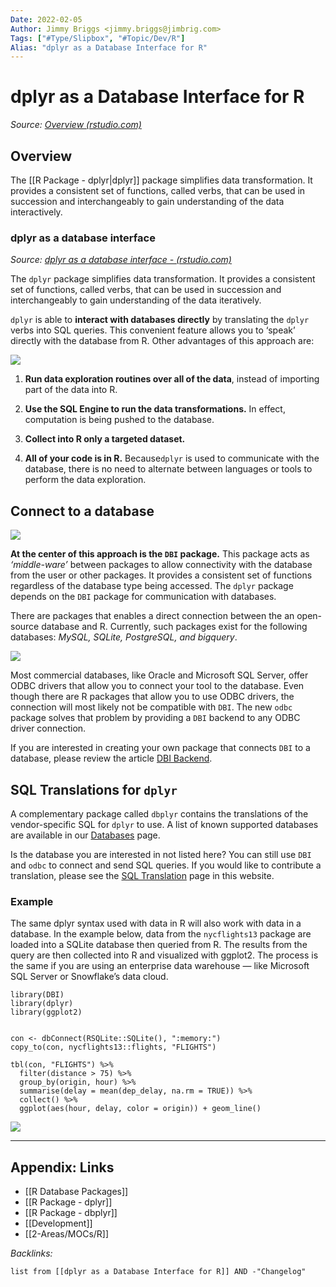 ```yaml
---
Date: 2022-02-05
Author: Jimmy Briggs <jimmy.briggs@jimbrig.com>
Tags: ["#Type/Slipbox", "#Topic/Dev/R"]
Alias: "dplyr as a Database Interface for R"
---
```


# dplyr as a Database Interface for R

*Source: [Overview (rstudio.com)](https://db.rstudio.com/getting-started/overview)*

## Overview

The [[R Package - dplyr|dplyr]] package simplifies data transformation. It provides a consistent set of functions, called verbs, that can be used in succession and interchangeably to gain understanding of the data interactively.

### **dplyr** as a database interface

*Source: [dplyr as a database interface - (rstudio.com)](https://db.rstudio.com/getting-started/overview#dplyr-as-a-database-interface)*

The `dplyr` package simplifies data transformation. It provides a consistent set of functions, called verbs, that can be used in succession and interchangeably to gain understanding of the data iteratively.

`dplyr` is able to **interact with databases directly** by translating the `dplyr` verbs into SQL queries. This convenient feature allows you to ‘speak’ directly with the database from R. Other advantages of this approach are:

![](https://db.rstudio.com/homepage/interact.png)

1.  **Run data exploration routines over all of the data**, instead of importing part of the data into R.
    
2.  **Use the SQL Engine to run the data transformations.** In effect, computation is being pushed to the database.
    
3.  **Collect into R only a targeted dataset.**
    
4.  **All of your code is in R.** Because`dplyr` is used to communicate with the database, there is no need to alternate between languages or tools to perform the data exploration.
    

## **Connect to a database**

![](https://db.rstudio.com/homepage/open-source.png)

**At the center of this approach is the `DBI` package.** This package acts as _‘middle-ware’_ between packages to allow connectivity with the database from the user or other packages. It provides a consistent set of functions regardless of the database type being accessed. The `dplyr` package depends on the `DBI` package for communication with databases.

There are packages that enables a direct connection between the an open-source database and R. Currently, such packages exist for the following databases: _MySQL, SQLite, PostgreSQL, and bigquery_.

![](https://db.rstudio.com/homepage/commercial.png)

Most commercial databases, like Oracle and Microsoft SQL Server, offer ODBC drivers that allow you to connect your tool to the database. Even though there are R packages that allow you to use ODBC drivers, the connection will most likely not be compatible with `DBI`. The new `odbc` package solves that problem by providing a `DBI` backend to any ODBC driver connection.

If you are interested in creating your own package that connects `DBI` to a database, please review the article [DBI Backend](https://db.rstudio.com/getting-started/backend).

## SQL Translations for `dplyr`

A complementary package called `dbplyr` contains the translations of the vendor-specific SQL for `dplyr` to use. A list of known supported databases are available in our [Databases](https://db.rstudio.com/databases) page.

Is the database you are interested in not listed here? You can still use `DBI` and `odbc` to connect and send SQL queries. If you would like to contribute a translation, please see the [SQL Translation](https://db.rstudio.com/getting-started/translation) page in this website.

### Example

The same dplyr syntax used with data in R will also work with data in a database. In the example below, data from the `nycflights13` package are loaded into a SQLite database then queried from R. The results from the query are then collected into R and visualized with ggplot2. The process is the same if you are using an enterprise data warehouse — like Microsoft SQL Server or Snowflake’s data cloud.

```
library(DBI)
library(dplyr)
library(ggplot2)


con <- dbConnect(RSQLite::SQLite(), ":memory:")
copy_to(con, nycflights13::flights, "FLIGHTS")

tbl(con, "FLIGHTS") %>%
  filter(distance > 75) %>%
  group_by(origin, hour) %>%
  summarise(delay = mean(dep_delay, na.rm = TRUE)) %>%
  collect() %>%
  ggplot(aes(hour, delay, color = origin)) + geom_line()
```

![](https://db.rstudio.com/homepage/snowflake-flights.png)

***

## Appendix: Links

- [[R Database Packages]]
- [[R Package - dplyr]]
- [[R Package - dbplyr]]
- [[Development]]
- [[2-Areas/MOCs/R]]


*Backlinks:*

```dataview
list from [[dplyr as a Database Interface for R]] AND -"Changelog"
```
